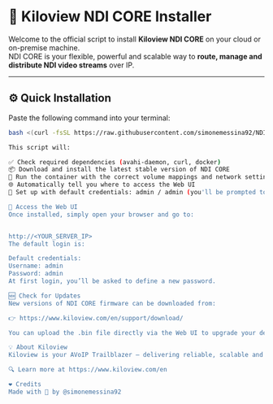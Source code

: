 # 🚀 Kiloview NDI CORE Installer

Welcome to the official script to install **Kiloview NDI CORE** on your cloud or on-premise machine.  
NDI CORE is your flexible, powerful and scalable way to **route, manage and distribute NDI video streams** over IP.

---

## ⚙️ Quick Installation

Paste the following command into your terminal:

```bash
bash <(curl -fsSL https://raw.githubusercontent.com/simonemessina92/NDICORE/main/NDICORE.sh)

This script will:

✅ Check required dependencies (avahi-daemon, curl, docker)
📦 Download and install the latest stable version of NDI CORE
🐳 Run the container with the correct volume mappings and network settings
🌐 Automatically tell you where to access the Web UI
🔐 Set up with default credentials: admin / admin (you'll be prompted to change password at first login)

🔗 Access the Web UI
Once installed, simply open your browser and go to:


http://<YOUR_SERVER_IP>
The default login is:

Default credentials:
Username: admin
Password: admin
At first login, you’ll be asked to define a new password.

🆕 Check for Updates
New versions of NDI CORE firmware can be downloaded from:

👉 https://www.kiloview.com/en/support/download/

You can upload the .bin file directly via the Web UI to upgrade your deployment.

💡 About Kiloview
Kiloview is your AVoIP Trailblazer – delivering reliable, scalable and intuitive solutions to help you manage video over IP with ease.

🔍 Learn more at https://www.kiloview.com/en

❤️ Credits
Made with 💙 by @simonemessina92
